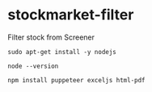 # stockmarket-filter
Filter stock from Screener

``` sudo apt-get install -y nodejs ```

``` node --version ```

``` npm install puppeteer exceljs html-pdf ```

